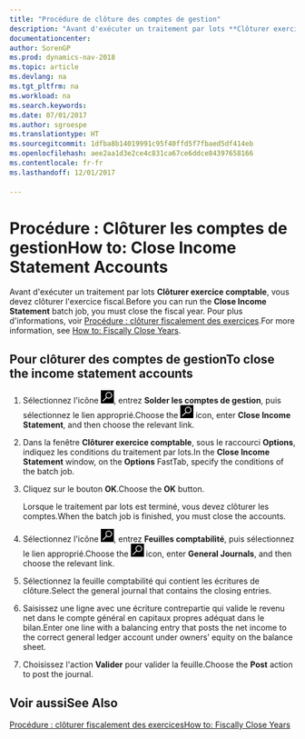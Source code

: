 ```yaml
---
title: "Procédure de clôture des comptes de gestion"
description: "Avant d'exécuter un traitement par lots **Clôturer exercice comptable**, vous devez clôturer l'exercice fiscal."
documentationcenter: 
author: SorenGP
ms.prod: dynamics-nav-2018
ms.topic: article
ms.devlang: na
ms.tgt_pltfrm: na
ms.workload: na
ms.search.keywords: 
ms.date: 07/01/2017
ms.author: sgroespe
ms.translationtype: HT
ms.sourcegitcommit: 1dfba8b14019991c95f40ffd5f7fbaed5df414eb
ms.openlocfilehash: aee2aa1d3e2ce4c831ca67ce6ddce84397658166
ms.contentlocale: fr-fr
ms.lasthandoff: 12/01/2017

---
```

# <a name="how-to-close-income-statement-accounts"></a><span data-ttu-id="b89e6-103">Procédure : Clôturer les comptes de gestion</span><span class="sxs-lookup"><span data-stu-id="b89e6-103">How to: Close Income Statement Accounts</span></span>
<span data-ttu-id="b89e6-104">Avant d'exécuter un traitement par lots **Clôturer exercice comptable**, vous devez clôturer l'exercice fiscal.</span><span class="sxs-lookup"><span data-stu-id="b89e6-104">Before you can run the **Close Income Statement** batch job, you must close the fiscal year.</span></span> <span data-ttu-id="b89e6-105">Pour plus d'informations, voir [Procédure : clôturer fiscalement des exercices](how-to-fiscally-close-years.md).</span><span class="sxs-lookup"><span data-stu-id="b89e6-105">For more information, see [How to: Fiscally Close Years](how-to-fiscally-close-years.md).</span></span>  

## <a name="to-close-the-income-statement-accounts"></a><span data-ttu-id="b89e6-106">Pour clôturer des comptes de gestion</span><span class="sxs-lookup"><span data-stu-id="b89e6-106">To close the income statement accounts</span></span>  

1.  <span data-ttu-id="b89e6-107">Sélectionnez l'icône ![Page ou état pour la recherche](../../media/ui-search/search_small.png "Page ou état pour la recherche"), entrez **Solder les comptes de gestion**, puis sélectionnez le lien approprié.</span><span class="sxs-lookup"><span data-stu-id="b89e6-107">Choose the ![Search for Page or Report](../../media/ui-search/search_small.png "Search for Page or Report icon") icon, enter **Close Income Statement**, and then choose the relevant link.</span></span>  
2.  <span data-ttu-id="b89e6-108">Dans la fenêtre **Clôturer exercice comptable**, sous le raccourci **Options**, indiquez les conditions du traitement par lots.</span><span class="sxs-lookup"><span data-stu-id="b89e6-108">In the **Close Income Statement** window, on the **Options** FastTab, specify the conditions of the batch job.</span></span>  
3.  <span data-ttu-id="b89e6-109">Cliquez sur le bouton **OK**.</span><span class="sxs-lookup"><span data-stu-id="b89e6-109">Choose the **OK** button.</span></span>  

    <span data-ttu-id="b89e6-110">Lorsque le traitement par lots est terminé, vous devez clôturer les comptes.</span><span class="sxs-lookup"><span data-stu-id="b89e6-110">When the batch job is finished, you must close the accounts.</span></span>  

4.  <span data-ttu-id="b89e6-111">Sélectionnez l'icône ![Page ou état pour la recherche](../../media/ui-search/search_small.png "Page ou état pour la recherche"), entrez **Feuilles comptabilité**, puis sélectionnez le lien approprié.</span><span class="sxs-lookup"><span data-stu-id="b89e6-111">Choose the ![Search for Page or Report](../../media/ui-search/search_small.png "Search for Page or Report icon") icon, enter **General Journals**, and then choose the relevant link.</span></span>  
5.  <span data-ttu-id="b89e6-112">Sélectionnez la feuille comptabilité qui contient les écritures de clôture.</span><span class="sxs-lookup"><span data-stu-id="b89e6-112">Select the general journal that contains the closing entries.</span></span>  
6.  <span data-ttu-id="b89e6-113">Saisissez une ligne avec une écriture contrepartie qui valide le revenu net dans le compte général en capitaux propres adéquat dans le bilan.</span><span class="sxs-lookup"><span data-stu-id="b89e6-113">Enter one line with a balancing entry that posts the net income to the correct general ledger account under owners’ equity on the balance sheet.</span></span>  
7.  <span data-ttu-id="b89e6-114">Choisissez l'action **Valider** pour valider la feuille.</span><span class="sxs-lookup"><span data-stu-id="b89e6-114">Choose the **Post** action to post the journal.</span></span>  

## <a name="see-also"></a><span data-ttu-id="b89e6-115">Voir aussi</span><span class="sxs-lookup"><span data-stu-id="b89e6-115">See Also</span></span>  
 [<span data-ttu-id="b89e6-116">Procédure : clôturer fiscalement des exercices</span><span class="sxs-lookup"><span data-stu-id="b89e6-116">How to: Fiscally Close Years</span></span>](how-to-fiscally-close-years.md)

